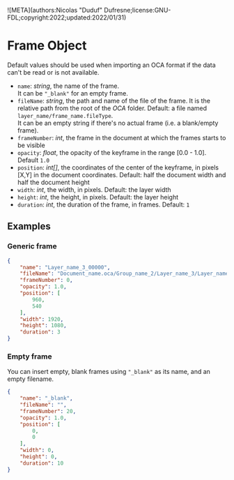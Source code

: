 ![META](authors:Nicolas "Duduf" Dufresne;license:GNU-FDL;copyright:2022;updated:2022/01/31)

# Frame Object

Default values should be used when importing an OCA format if the data can't be read or is not available.

- `name`: *string*, the name of the frame.  
    It can be `"_blank"` for an empty frame.
- `fileName`: *string*, the path and name of the file of the frame. It is the relative path from the root of the *OCA* folder. Default: a file named `layer_name/frame_name.fileType`.  
    It can be an empty string if there's no actual frame (i.e. a blank/empty frame).
- `frameNumber`: *int*, the frame in the document at which the frames starts to be visible
- `opacity`: *float*, the opacity of the keyframe in the range [0.0 - 1.0]. Default `1.0`
- `position`: *int[]*, the coordinates of the center of the keyframe, in pixels [X,Y] in the document coordinates. Default: half the document width and half the document height
- `width`: *int*, the width, in pixels. Default: the layer width
- `height`: *int*, the height, in pixels. Default: the layer height
- `duration`: *int*, the duration of the frame, in frames. Default: `1`

## Examples

### Generic frame

```json
{
    "name": "Layer_name_3_00000",
    "fileName": "Document_name.oca/Group_name_2/Layer_name_3/Layer_name_3_00000.png",
    "frameNumber": 0,
    "opacity": 1.0,
    "position": [
        960,
        540
    ],
    "width": 1920,
    "height": 1080,
    "duration": 3
}
```

### Empty frame

You can insert empty, blank frames using `"_blank"` as its name, and an empty filename.

```json
{
    "name": "_blank",
    "fileName": "",
    "frameNumber": 20,
    "opacity": 1.0,
    "position": [
        0,
        0
    ],
    "width": 0,
    "height": 0,
    "duration": 10
}
```